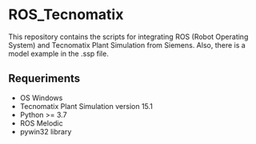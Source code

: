 # ROS_Tecnomatix
This repository contains the scripts for integrating ROS (Robot Operating System) and Tecnomatix Plant Simulation from Siemens. Also, there is a model example in the .ssp file.
## Requeriments
- OS Windows
- Tecnomatix Plant Simulation version 15.1
- Python >= 3.7
- ROS Melodic
- pywin32 library
